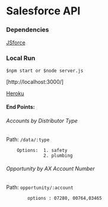 # Salesforce API

### Dependencies

[JSforce](https://jsforce.github.io/)

### Local Run

` $npm start or $node server.js `

[http://localhost:3000/]

[Heroku](https://salesforce-api-sandbox.herokuapp.com/)

#### End Points: 

###### Accounts by Distributor Type

Path:  `/data/:type`

 ````
     Options:  1. safety
               2. plumbing 
 ````

###### Opportunity by AX Account Number

Path: `opportunity/:account`

````
        options : 07280, 00764,03465
````